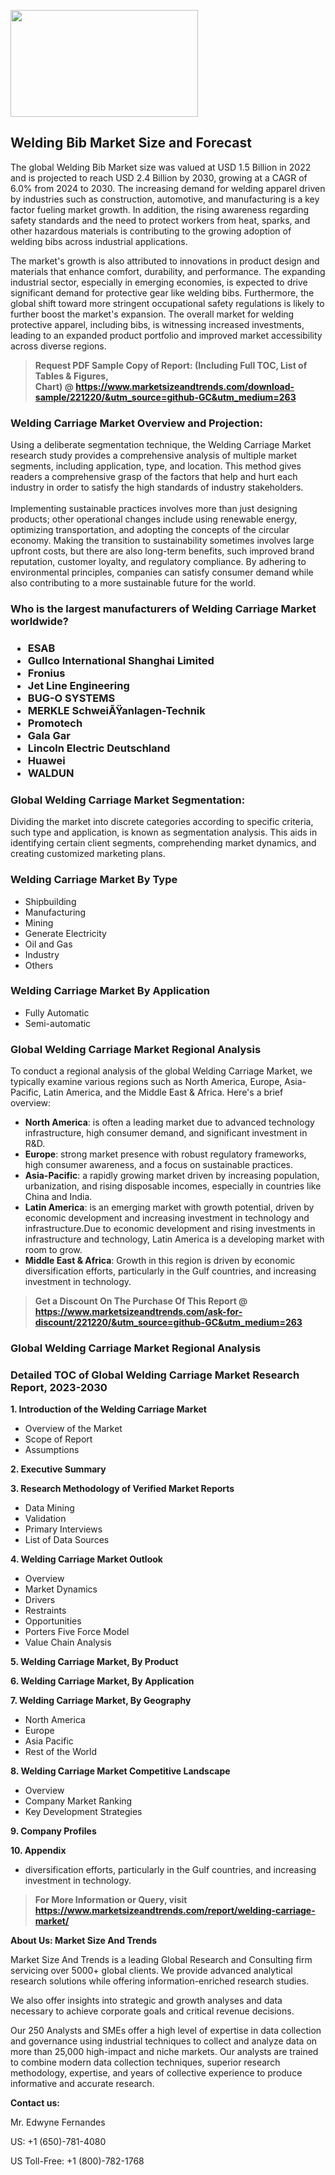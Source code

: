 <p><img class="alignnone size-medium wp-image-20088" src="https://ffe5etoiles.com/wp-content/uploads/2024/12/MST1-300x171.png" alt="" width="300" height="171" /></p><h2>Welding Bib Market Size and Forecast</h2><p>The global Welding Bib Market size was valued at USD 1.5 Billion in 2022 and is projected to reach USD 2.4 Billion by 2030, growing at a CAGR of 6.0% from 2024 to 2030. The increasing demand for welding apparel driven by industries such as construction, automotive, and manufacturing is a key factor fueling market growth. In addition, the rising awareness regarding safety standards and the need to protect workers from heat, sparks, and other hazardous materials is contributing to the growing adoption of welding bibs across industrial applications.</p><p>The market's growth is also attributed to innovations in product design and materials that enhance comfort, durability, and performance. The expanding industrial sector, especially in emerging economies, is expected to drive significant demand for protective gear like welding bibs. Furthermore, the global shift toward more stringent occupational safety regulations is likely to further boost the market's expansion. The overall market for welding protective apparel, including bibs, is witnessing increased investments, leading to an expanded product portfolio and improved market accessibility across diverse regions.</p></p><blockquote id="" class=""><strong>Request PDF Sample Copy of Report: (Including Full TOC, List of Tables &amp; Figures, Chart)&nbsp;@&nbsp;<strong><a href="https://www.marketsizeandtrends.com/download-sample/221220/&utm_source=github-GC&utm_medium=263" target="_blank">https://www.marketsizeandtrends.com/download-sample/221220/&utm_source=github-GC&utm_medium=263</a></strong></strong></blockquote><h3 id="" class="">Welding Carriage Market&nbsp;Overview and Projection:</h3><p id="" class="">Using a deliberate segmentation technique, the Welding Carriage Market research study provides a comprehensive analysis of multiple market segments, including application, type, and location. This method gives readers a comprehensive grasp of the factors that help and hurt each industry in order to satisfy the high standards of industry stakeholders. <br /> <br />Implementing sustainable practices involves more than just designing products; other operational changes include using renewable energy, optimizing transportation, and adopting the concepts of the circular economy. Making the transition to sustainability sometimes involves large upfront costs, but there are also long-term benefits, such improved brand reputation, customer loyalty, and regulatory compliance. By adhering to environmental principles, companies can satisfy consumer demand while also contributing to a more sustainable future for the world.</p><h3 id="" class="">Who is the largest manufacturers of&nbsp;Welding Carriage Market worldwide?</h3><h3 class=""><p><ul><li>ESAB </li><li> Gullco International Shanghai Limited </li><li> Fronius </li><li> Jet Line Engineering </li><li> BUG-O SYSTEMS </li><li> MERKLE SchweiÃŸanlagen-Technik </li><li> Promotech </li><li> Gala Gar </li><li> Lincoln Electric Deutschland </li><li> Huawei </li><li> WALDUN</li></ul></p></h3><h3 id="" class="">Global&nbsp;Welding Carriage Market Segmentation:</h3><p id="" class="">Dividing the market into discrete categories according to specific criteria, such type and application, is known as segmentation analysis. This aids in identifying certain client segments, comprehending market dynamics, and creating customized marketing plans.</p><h3 id="" class="">Welding Carriage Market&nbsp;By Type</h3><p><p><ul><li>Shipbuilding</li><li> Manufacturing</li><li> Mining</li><li> Generate Electricity</li><li> Oil and Gas</li><li> Industry</li><li> Others</p></li></ul></p></p><h3 id="" class="">Welding Carriage Market&nbsp;By Application</h3><p class=""><p><ul><li>Fully Automatic</li><li> Semi-automatic</li></ul></p></p><h3 id="" class="">Global Welding Carriage Market Regional Analysis</h3><p id="" class="">To conduct a regional analysis of the global Welding Carriage Market, we typically examine various regions such as North America, Europe, Asia-Pacific, Latin America, and the Middle East &amp; Africa. Here's a brief overview:</p><ul><li><strong>North America</strong>: is often a leading market due to advanced technology infrastructure, high consumer demand, and significant investment in R&amp;D.</li><li><strong>Europe</strong>: strong market presence with robust regulatory frameworks, high consumer awareness, and a focus on sustainable practices.</li><li><strong>Asia-Pacific</strong>: a rapidly growing market driven by increasing population, urbanization, and rising disposable incomes, especially in countries like China and India.</li><li><strong>Latin America</strong>: is an emerging market with growth potential, driven by economic development and increasing investment in technology and infrastructure.Due to economic development and rising investments in infrastructure and technology, Latin America is a developing market with room to grow.</li><li><strong>Middle East &amp; Africa</strong>: Growth in this region is driven by economic diversification efforts, particularly in the Gulf countries, and increasing investment in technology.</li></ul><blockquote id="" class=""><strong>Get a Discount On The Purchase Of This Report @ <strong><a href="https://www.marketsizeandtrends.com/ask-for-discount/221220/&utm_source=github-GC&utm_medium=263" target="_blank">https://www.marketsizeandtrends.com/ask-for-discount/221220/&utm_source=github-GC&utm_medium=263</a></strong></strong></blockquote><h3 id="" class="">Global Welding Carriage Market Regional Analysis</h3><h3 id="" class="">Detailed TOC of Global Welding Carriage Market Research Report, 2023-2030</h3><p id="" class=""><strong>1. Introduction of the Welding Carriage Market</strong></p><ul><li>Overview of the Market</li><li>Scope of Report</li><li>Assumptions</li></ul><p id="" class=""><strong>2. Executive Summary</strong></p><p id="" class=""><strong>3. Research Methodology of Verified Market Reports</strong></p><ul><li>Data Mining</li><li>Validation</li><li>Primary Interviews</li><li>List of Data Sources</li></ul><p id="" class=""><strong>4. Welding Carriage Market Outlook</strong></p><ul><li>Overview</li><li>Market Dynamics</li><li>Drivers</li><li>Restraints</li><li>Opportunities</li><li>Porters Five Force Model</li><li>Value Chain Analysis</li></ul><p id="" class=""><strong>5. Welding Carriage Market, By Product</strong></p><p id="" class=""><strong>6. Welding Carriage Market, By Application</strong></p><p id="" class=""><strong>7. Welding Carriage Market, By Geography</strong></p><ul><li>North America</li><li>Europe</li><li>Asia Pacific</li><li>Rest of the World</li></ul><p id="" class=""><strong>8. Welding Carriage Market Competitive Landscape</strong></p><ul><li>Overview</li><li>Company Market Ranking</li><li>Key Development Strategies</li></ul><p id="" class=""><strong>9. Company Profiles</strong></p><p id="" class=""><strong>10. Appendix</strong></p><ul><li>diversification efforts, particularly in the Gulf countries, and increasing investment in technology.</li></ul><blockquote id="" class=""><strong>For More Information or Query, visit <strong><strong><a href="https://www.marketsizeandtrends.com/report/welding-carriage-market/" target="_blank">https://www.marketsizeandtrends.com/report/welding-carriage-market/</a></strong></strong></strong></blockquote><p id="" class=""><strong>About Us: Market Size And Trends</strong></p><p id="" class="">Market Size And Trends is a leading Global Research and Consulting firm servicing over 5000+ global clients. We provide advanced analytical research solutions while offering information-enriched research studies.</p><p id="" class="">We also offer insights into strategic and growth analyses and data necessary to achieve corporate goals and critical revenue decisions.</p><p id="" class="">Our 250 Analysts and SMEs offer a high level of expertise in data collection and governance using industrial techniques to collect and analyze data on more than 25,000 high-impact and niche markets. Our analysts are trained to combine modern data collection techniques, superior research methodology, expertise, and years of collective experience to produce informative and accurate research.</p><p id="" class=""><strong>Contact us:</strong></p><p id="" class="">Mr. Edwyne Fernandes</p><p id="" class="">US: +1 (650)-781-4080</p><p id="" class="">US Toll-Free: +1 (800)-782-1768</p>
